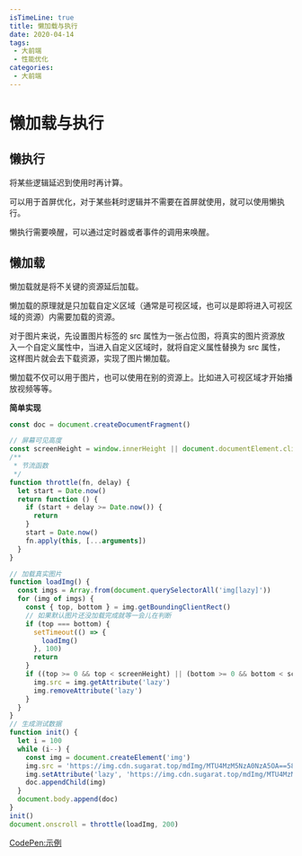 ```yaml
---
isTimeLine: true
title: 懒加载与执行
date: 2020-04-14
tags:
 - 大前端
 - 性能优化
categories:
 - 大前端
---
```

# 懒加载与执行
## 懒执行
将某些逻辑延迟到使用时再计算。

可以用于首屏优化，对于某些耗时逻辑并不需要在首屏就使用，就可以使用懒执行。

懒执行需要唤醒，可以通过定时器或者事件的调用来唤醒。

## 懒加载
懒加载就是将不关键的资源延后加载。

懒加载的原理就是只加载自定义区域（通常是可视区域，也可以是即将进入可视区域的资源）内需要加载的资源。

对于图片来说，先设置图片标签的 src 属性为一张占位图，将真实的图片资源放入一个自定义属性中，当进入自定义区域时，就将自定义属性替换为 src 属性，这样图片就会去下载资源，实现了图片懒加载。

懒加载不仅可以用于图片，也可以使用在别的资源上。比如进入可视区域才开始播放视频等等。

**简单实现**
```js
const doc = document.createDocumentFragment()

// 屏幕可见高度
const screenHeight = window.innerHeight || document.documentElement.clientHeight
/**
 * 节流函数
 */
function throttle(fn, delay) {
  let start = Date.now()
  return function () {
    if (start + delay >= Date.now()) {
      return
    }
    start = Date.now()
    fn.apply(this, [...arguments])
  }
}

// 加载真实图片
function loadImg() {
  const imgs = Array.from(document.querySelectorAll('img[lazy]'))
  for (img of imgs) {
    const { top, bottom } = img.getBoundingClientRect()
    // 如果默认图片还没加载完成就等一会儿在判断
    if (top === bottom) {
      setTimeout(() => {
        loadImg()
      }, 100)
      return
    }
    if ((top >= 0 && top < screenHeight) || (bottom >= 0 && bottom < screenHeight)) {
      img.src = img.getAttribute('lazy')
      img.removeAttribute('lazy')
    }
  }
}
// 生成测试数据
function init() {
  let i = 100
  while (i--) {
    const img = document.createElement('img')
    img.src = 'https://img.cdn.sugarat.top/mdImg/MTU4MzM5NzA0NzA5OA==583397047098'
    img.setAttribute('lazy', 'https://img.cdn.sugarat.top/mdImg/MTU4MzM5NzEyNTYzOA==583397125638')
    doc.appendChild(img)
  }
  document.body.append(doc)
}
init()
document.onscroll = throttle(loadImg, 200)
```

[CodePen:示例](https://codepen.io/sugarInSoup/pen/WNvZEap)
